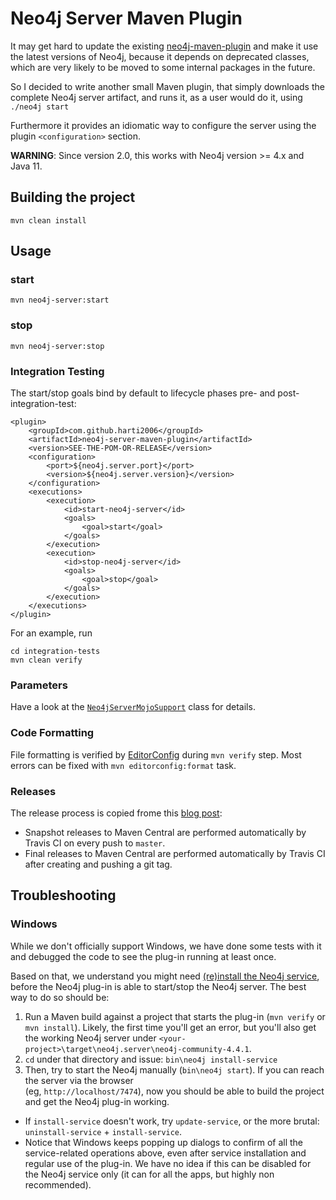 # Neo4j Server Maven Plugin

It may get hard to update the existing [neo4j-maven-plugin](https://github.com/rherschke/neo4j-maven-plugin)
and make it use the latest versions of Neo4j, because it depends on deprecated classes, which are very
likely to be moved to some internal packages in the future.

So I decided to write another small Maven plugin, that simply downloads the complete Neo4j server artifact,
and runs it, as a user would do it, using `./neo4j start`

Furthermore it provides an idiomatic way to configure the server using the plugin `<configuration>` section.

**WARNING**: Since version 2.0, this works with Neo4j version >= 4.x and Java 11.

## Building the project

    mvn clean install

## Usage

### start

    mvn neo4j-server:start

### stop

    mvn neo4j-server:stop

### Integration Testing

The start/stop goals bind by default to lifecycle phases pre- and post-integration-test:

    <plugin>
        <groupId>com.github.harti2006</groupId>
        <artifactId>neo4j-server-maven-plugin</artifactId>
        <version>SEE-THE-POM-OR-RELEASE</version>
        <configuration>
            <port>${neo4j.server.port}</port>
            <version>${neo4j.server.version}</version>
        </configuration>
        <executions>
            <execution>
                <id>start-neo4j-server</id>
                <goals>
                    <goal>start</goal>
                </goals>
            </execution>
            <execution>
                <id>stop-neo4j-server</id>
                <goals>
                    <goal>stop</goal>
                </goals>
            </execution>
        </executions>
    </plugin>

For an example, run

    cd integration-tests
    mvn clean verify

### Parameters

Have a look at the [`Neo4jServerMojoSupport`](src/main/java/com/github/harti2006/neo4j/Neo4jServerMojoSupport.java) class for details.
 
### Code Formatting

File formatting is verified by [EditorConfig](http://editorconfig.org/) 
during `mvn verify` step. Most errors can be fixed with
`mvn editorconfig:format` task.
 
### Releases

The release process is copied frome this [blog post](https://dracoblue.net/dev/uploading-snapshots-and-releases-to-maven-central-with-travis/):

* Snapshot releases to Maven Central are performed automatically by Travis CI on every push to `master`.
* Final releases to Maven Central are performed automatically by Travis CI after creating and pushing a git tag.


## Troubleshooting

### Windows
While we don't officially support Windows, we have done some tests with it and debugged the code to see 
the plug-in running at least once.  

Based on that, we understand you might need [(re)install the Neo4j service][10], before the Neo4j plug-in is able to start/stop the Neo4j server. The best way to do so should be:

1. Run a Maven build against a project that starts the plug-in (`mvn verify` or `mvn install`).
   Likely, the first time you'll get an error, but you'll also get the working Neo4j server under
   `<your-project>\target\neo4j.server\neo4j-community-4.4.1`.
1. `cd` under that directory and issue: `bin\neo4j install-service`
1. Then, try to start the Neo4j manually (`bin\neo4j start`). If you can reach the server via the browser    
   (eg, `http://localhost/7474`), now you should be able to build the project and get the Neo4j plug-in 
   working.
* If `install-service` doesn't work, try `update-service`, or the more brutal: `uninstall-service` + 
  `install-service`.
* Notice that Windows keeps popping up dialogs to confirm of all the service-related operations above, even
  after service installation and regular use of the plug-in. We have no idea if this can be disabled for 
  the Neo4j service only (it can for all the apps, but highly non recommended).
  
  
   
   
 

[10]: https://github.com/Rothamsted/neo4j-server-maven-plugin


